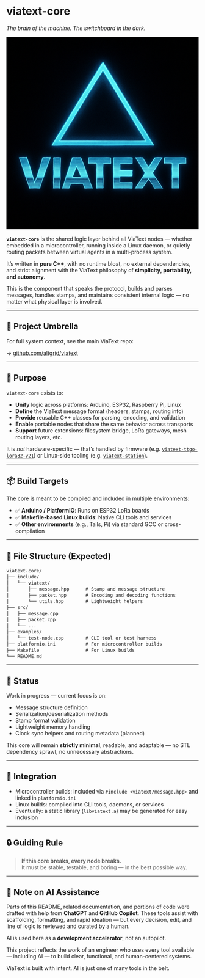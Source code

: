 # viatext-core

*The brain of the machine. The switchboard in the dark.*

![VIATEXT Logo](viatext.png)

**`viatext-core`** is the shared logic layer behind all ViaText nodes — whether embedded in a microcontroller, running inside a Linux daemon, or quietly routing packets between virtual agents in a multi-process system.

It’s written in **pure C++**, with no runtime bloat, no external dependencies, and strict alignment with the ViaText philosophy of **simplicity, portability, and autonomy**.

This is the component that speaks the protocol, builds and parses messages, handles stamps, and maintains consistent internal logic — no matter what physical layer is involved.


---

## 🔗 Project Umbrella

For full system context, see the main ViaText repo:

→ [github.com/altgrid/viatext](https://github.com/altgrid/viatext)

---

## 🎯 Purpose

`viatext-core` exists to:

- **Unify** logic across platforms: Arduino, ESP32, Raspberry Pi, Linux
- **Define** the ViaText message format (headers, stamps, routing info)
- **Provide** reusable C++ classes for parsing, encoding, and validation
- **Enable** portable nodes that share the same behavior across transports
- **Support** future extensions: filesystem bridge, LoRa gateways, mesh routing layers, etc.

It is *not* hardware-specific — that’s handled by firmware (e.g. [`viatext-ttgo-lora32-v21`](https://github.com/altgrid/viatext-ttgo-lora32-v21)) or Linux-side tooling (e.g. [`viatext-station`](https://github.com/altgrid/viatext-station)).

---

## 📦 Build Targets

The core is meant to be compiled and included in multiple environments:

- ✅ **Arduino / PlatformIO**: Runs on ESP32 LoRa boards
- ✅ **Makefile-based Linux builds**: Native CLI tools and services
- ✅ **Other environments** (e.g., Tails, Pi) via standard GCC or cross-compilation

---

## 🧱 File Structure (Expected)

```
viatext-core/
├── include/
│   └── viatext/
│       ├── message.hpp      # Stamp and message structure
│       ├── packet.hpp       # Encoding and decoding functions
│       └── utils.hpp        # Lightweight helpers
├── src/
│   ├── message.cpp
│   ├── packet.cpp
│   └── ...
├── examples/
│   └── test-node.cpp        # CLI tool or test harness
├── platformio.ini           # For microcontroller builds
├── Makefile                 # For Linux builds
└── README.md
```

---

## 🚧 Status

Work in progress — current focus is on:

- Message structure definition
- Serialization/deserialization methods
- Stamp format validation
- Lightweight memory handling
- Clock sync helpers and routing metadata (planned)

This core will remain **strictly minimal**, readable, and adaptable — no STL dependency sprawl, no unnecessary abstractions.

---

## 🔧 Integration

- Microcontroller builds: included via `#include <viatext/message.hpp>` and linked in `platformio.ini`
- Linux builds: compiled into CLI tools, daemons, or services
- Eventually: a static library (`libviatext.a`) may be generated for easy inclusion

---

## 🔒 Guiding Rule

> **If this core breaks, every node breaks.**  
> It must be stable, testable, and boring — in the best possible way.

---

## 🤖 Note on AI Assistance

Parts of this README, related documentation, and portions of code were drafted with help from **ChatGPT** and **GitHub Copilot**. These tools assist with scaffolding, formatting, and rapid ideation — but every decision, edit, and line of logic is reviewed and curated by a human.

AI is used here as a **development accelerator**, not an autopilot.

This project reflects the work of an engineer who uses every tool available — including AI — to build clear, functional, and human-centered systems.

ViaText is built with intent. AI is just one of many tools in the belt.
